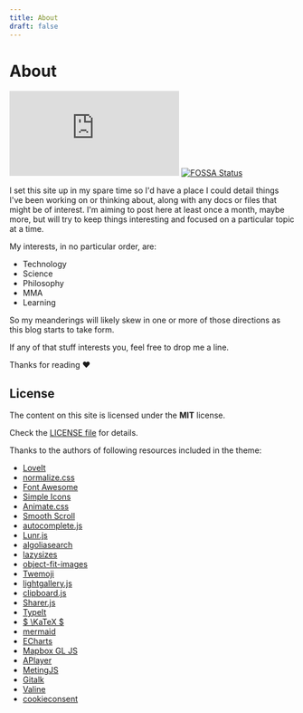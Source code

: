 ```yaml
---
title: About
draft: false
---
```


# About

[![Mozilla HTTP Observatory Grade](https://img.shields.io/mozilla-observatory/grade-score/www.mcmk.in?publish)](https://observatory.mozilla.org/analyze/www.mcmk.in) [![FOSSA Status](https://app.fossa.io/api/projects/git%2Bgithub.com%2Fmcmeeking%2Fwww.mcmk.in.svg?type=shield)](https://app.fossa.io/projects/git%2Bgithub.com%2Fmcmeeking%2Fwww.mcmk.in?ref=badge_shield)

I set this site up in my spare time so I'd have a place I could detail things I've been working on or thinking about, along with any docs or files that might be of interest. I'm aiming to post here at least once a month, maybe more, but will try to keep things interesting and focused on a particular topic at a time.

My interests, in no particular order, are:

- Technology
- Science
- Philosophy
- MMA
- Learning

So my meanderings will likely skew in one or more of those directions as this blog starts to take form.

If any of that stuff interests you, feel free to drop me a line.

Thanks for reading :heart:

## License

The content on this site is licensed under the **MIT** license.

Check the [LICENSE file](https://github.com/mcmeeking/www.mcmk.in/blob/master/LICENSE) for details.

Thanks to the authors of following resources included in the theme:

- [LoveIt](https://github.com/dillonzq/LoveIt)
- [normalize.css](https://github.com/necolas/normalize.css)
- [Font Awesome](https://fontawesome.com/)
- [Simple Icons](https://github.com/simple-icons/simple-icons)
- [Animate.css](https://daneden.github.io/animate.css/)
- [Smooth Scroll](https://github.com/cferdinandi/smooth-scroll)
- [autocomplete.js](https://github.com/algolia/autocomplete.js)
- [Lunr.js](https://lunrjs.com/)
- [algoliasearch](https://github.com/algolia/algoliasearch-client-javascript)
- [lazysizes](https://github.com/aFarkas/lazysizes)
- [object-fit-images](https://github.com/fregante/object-fit-images)
- [Twemoji](https://github.com/twitter/twemoji)
- [lightgallery.js](https://github.com/sachinchoolur/lightgallery.js)
- [clipboard.js](https://github.com/zenorocha/clipboard.js)
- [Sharer.js](https://github.com/ellisonleao/sharer.js)
- [TypeIt](https://typeitjs.com/)
- [$ \KaTeX $](https://katex.org/)
- [mermaid](https://github.com/knsv/mermaid)
- [ECharts](https://echarts.apache.org/)
- [Mapbox GL JS](https://docs.mapbox.com/mapbox-gl-js)
- [APlayer](https://github.com/MoePlayer/APlayer)
- [MetingJS](https://github.com/metowolf/MetingJS)
- [Gitalk](https://github.com/gitalk/gitalk)
- [Valine](https://valine.js.org/)
- [cookieconsent](https://github.com/osano/cookieconsent)